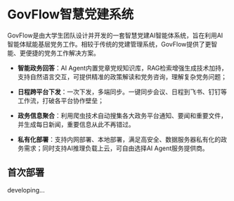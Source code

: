# GovFlow智慧党建系统
GovFlow是由大学生团队设计并开发的一套智慧党建AI智能体系统，旨在利用AI智能体赋能基层党务工作。相较于传统的党建管理系统，GovFlow提供了更智能、更便捷的党务工作解决方案。

- **智能政务回答**：AI Agent内置党章党规知识库，RAG检索增强生成技术加持，支持自然语言交互，可提供精准的政策解读和党务咨询，理解复杂党务问题；

- **日程跨平台下发**：一次下发，多端同步。一键同步会议、日程到飞书、钉钉等工作流，打破各平台协作壁垒；

- **政务信息聚合**：利用爬虫技术自动搜集各大政务平台通知、要闻和重要文件，并生成每日新闻，重要信息从此不再错过。

- **私有化部署**：支持内网部署、本地部署，满足高安全、数据服务器私有化的政务需求；同时支持AI推理负载上云，可自由选择AI Agent服务提供商。

## 首次部署
developing...
